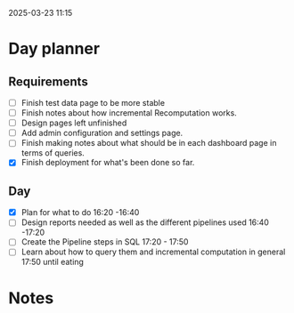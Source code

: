 2025-03-23 11:15


# Day planner

## Requirements

- [ ] Finish test data page to be more stable
- [ ] Finish notes about how incremental Recomputation works.
- [ ] Design pages left unfinished
- [ ] Add admin configuration and settings page.
- [ ] Finish making notes about what should be in each dashboard page in terms of queries.
- [x] Finish deployment for what's been done so far.
## Day

- [x] Plan for what to do 16:20 -16:40
- [ ] Design reports needed as well as the different pipelines used 16:40 -17:20
- [ ] Create the Pipeline steps in SQL 17:20 - 17:50
- [ ] Learn about how to query them and incremental computation in general 17:50 until eating
# Notes


